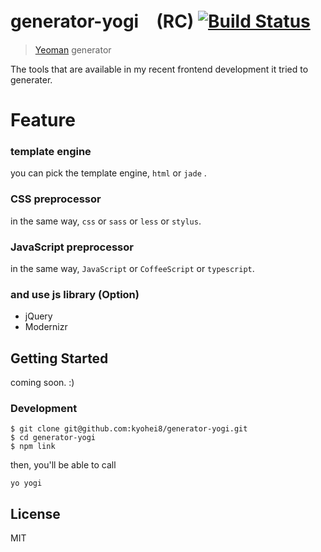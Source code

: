 # generator-yogi　(RC) [![Build Status](https://secure.travis-ci.org/kyohei8/generator-yogi.png?branch=master)](https://travis-ci.org/kyohei8/generator-yogi)

> [Yeoman](http://yeoman.io) generator

The tools that are available in my recent frontend development it tried to generater.

# Feature

### template engine
you can pick the template engine, `html` or `jade` .
### CSS preprocessor
in the same way, `css` or `sass` or `less` or `stylus`.
### JavaScript preprocessor
in the same way, `JavaScript` or `CoffeeScript` or `typescript`.

### and use js library (Option)
* jQuery
* Modernizr



## Getting Started

coming soon. :)

<!--
```bash
npm install -g yo
```

```bash
npm install -g generator-yogi
```

Finally, initiate the generator:

```bash
yo yogi
```
-->

### Development

```
$ git clone git@github.com:kyohei8/generator-yogi.git
$ cd generator-yogi
$ npm link
```

then, you'll be able to call

```
yo yogi
```

## License

MIT
